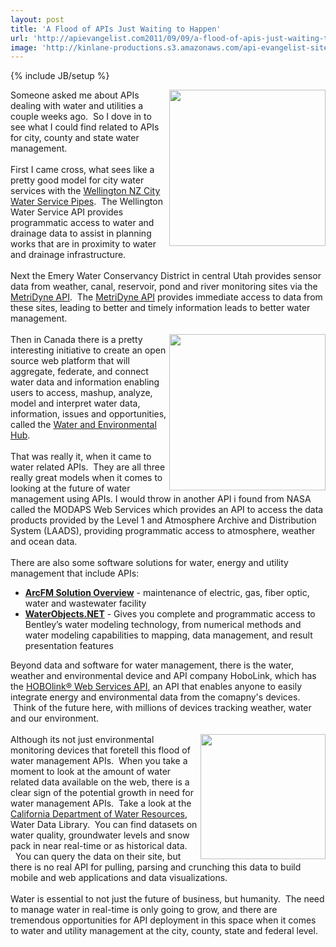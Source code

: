```yaml
---
layout: post
title: 'A Flood of APIs Just Waiting to Happen'
url: 'http://apievangelist.com2011/09/09/a-flood-of-apis-just-waiting-to-happen/'
image: 'http://kinlane-productions.s3.amazonaws.com/api-evangelist-site/blog/water-drop.jpg'
---
```

{% include JB/setup %}
<p>
     <img src="http://kinlane-productions.s3.amazonaws.com/api-evangelist/water-drop.jpg"  width="250" align="right" />Someone asked me about APIs dealing with water and utilities a couple weeks ago.  So I dove in to see what I could find related to APIs for city, county and state water management.<br />
     <br />
     First I came cross, what sees like a pretty good model for city water services with the <a title="Wellington NZ City Water Service Pipes" href="http://www.data.govt.nz/dataset/show/2115">Wellington NZ City Water Service Pipes</a>.  The Wellington Water Service API provides programmatic access to water and drainage data to assist in planning works that are in proximity to water and drainage infrastructure.<br />
     <br />
     Next the Emery Water Conservancy District in central Utah provides sensor data from weather, canal, reservoir, pond and river monitoring sites via the <a title="MetriDyne API" href="http://www.ewcd.org/about/metridyne-api/">MetriDyne API</a>.  The <a title="MetriDyne API" href="/apis/metridyne_api.php">MetriDyne API</a> provides immediate access to data from these sites, leading to better and timely information leads to better water management.<br />
     <br />
     <a title="Water and Environmental Hub" href="/apis/water_and_environmental_hub_api.php"><img src="http://kinlane-productions.s3.amazonaws.com/api-evangelist-site/api/The-Water-and-Environment-Hub.png"  width="250" align="right" /></a>Then in Canada there is a pretty interesting initiative to create an open source web platform that will aggregate, federate, and connect water data and information enabling users to access, mashup, analyze, model and interpret water data, information, issues and opportunities, called the <a title="Water and Environmental Hub" href="/apis/water_and_environmental_hub_api.php">Water and Environmental Hub</a>.<br />
     <br />
     That was really it, when it came to water related APIs.  They are all three really great models when it comes to looking at the future of water management using APIs. I would throw in another API i found from NASA called the MODAPS Web Services which provides an API to access the data products provided by the Level 1 and Atmosphere Archive and Distribution System (LAADS), providing programmatic access to atmosphere, weather and ocean data.<br />
     <br />
     There are also some software solutions for water, energy and utility management that include APIs:
</p>
<ul >
     <li>
          <strong><a title="ArcFM Solution Overview" href="http://www.telvent-gis.com/products/">ArcFM Solution Overview</a></strong> - maintenance of electric, gas, fiber optic, water and wastewater facility
     </li>
     <li>
          <strong><a title="WaterObjects.NET" href="http://www.bentley.com/en-US/Products/WaterGEMS/WaterObjects.NET-Bentley.htm">WaterObjects.NET</a></strong> - Gives you complete and programmatic access to Bentley’s water modeling technology, from numerical methods and water modeling capabilities to mapping, data management, and result presentation features
     </li>
</ul>
<p>
     Beyond data and software for water management, there is the water, weather and environmental device and API company HoboLink, which has the <a title="HoboLink Web Services API" href="http://www.onsetcomp.com/hobolink-web-services-hlws">HOBOlink® Web Services API</a>, an API that enables anyone to easily integrate energy and environmental data from the comapny's devices.  Think of the future here, with millions of devices tracking weather, water and our environment.<br />
     <br />
     <a href="http://www.onsetcomp.com/"><img src="http://kinlane-productions.s3.amazonaws.com/api-evangelist/hobolink/hobo_u30_weatherstation.jpg"  width="200" align="right" /></a>Although its not just environmental monitoring devices that foretell this flood of water management APIs.  When you take a moment to look at the amount of water related data available on the web, there is a clear sign of the potential growth in need for water management APIs.  Take a look at the <a title="California Department of Water Resources" href="http://www.water.ca.gov/waterdatalibrary/index.cfm">California Department of Water Resources</a>, Water Data Library.  You can find datasets on water quality, groundwater levels and snow pack in near real-time or as historical data.   You can query the data on their site, but there is no real API for pulling, parsing and crunching this data to build mobile and web applications and data visualizations.<br />
     <br />
     Water is essential to not just the future of business, but humanity.  The need to manage water in real-time is only going to grow, and there are tremendous opportunities for API deployment in this space when it comes to water and utility management at the city, county, state and federal level.
</p>
